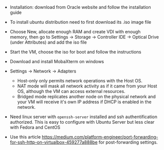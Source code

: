 * Installation: download from Oracle website and follow the installation guide

* To install ubuntu distribution need to first download its .iso image file

* Choose New, allocate enough RAM and create VDI with enough memory, then 
go to Settings -> Storage -> Controller IDE -> Optical Drive (under Attributes) and add the iso file

* Start the VM, choose the iso for boot and follow the instructions

* Download and install MobaXterm on windows

* Settings -> Network -> Adapters
  * Host-only only permits network operations with the Host OS.
  * NAT mode will mask all network activity as if it came from your Host OS, although the VM can access external resources.
  * Bridged mode replicates another node on the physical network and your VM will receive it's own IP address if DHCP is enabled in the network.

* Need linux server with ```openssh-server``` installed and ssh authentification authorized. This is easy to configure with 
Ubuntu Server but less clear with Fedora and CentOS

* Use this article 
https://medium.com/platform-engineer/port-forwarding-for-ssh-http-on-virtualbox-459277a888be 
for post-forwarding settings.
